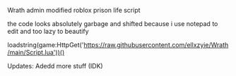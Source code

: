 Wrath admin modified roblox prison life script 

 

 
 the code looks absolutely garbage and shifted because i use notepad to edit and too lazy to beautify
 
 
 
 
loadstring(game:HttpGet('https://raw.githubusercontent.com/ellxzyie/Wrath/main/Script.lua'))()

Updates: Adedd more stuff (IDK)

